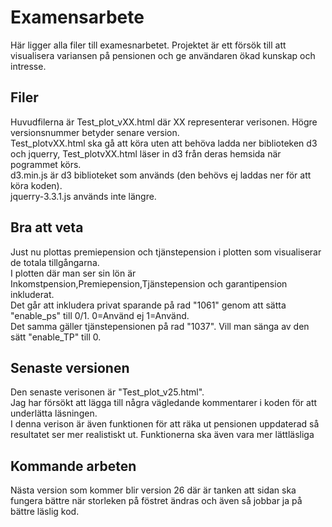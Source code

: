 # Examensarbete
Här ligger alla filer till examesnarbetet. Projektet är ett försök till att visualisera variansen på pensionen och ge användaren ökad 
kunskap och intresse.
## Filer
Huvudfilerna är Test_plot_vXX.html där XX representerar verisonen. Högre versionsnummer betyder senare version.</br>
Test_plotvXX.html ska gå att köra uten att behöva ladda ner biblioteken d3 och jquerry, Test_plotvXX.html läser in d3 från deras hemsida 
när pogrammet körs.</br>
d3.min.js är d3 biblioteket som används (den behövs ej laddas ner för att köra koden).</br>
jquerry-3.3.1.js används inte längre.
## Bra att veta
Just nu plottas premiepension och tjänstepension i plotten som visualiserar de totala tillgångarna.</br>
I plotten där man ser sin lön är Inkomstpension,Premiepension,Tjänstepension och garantipension inkluderat.</br>
Det går att inkludera privat sparande på rad "1061" genom att sätta "enable_ps" till 0/1. 0=Använd ej 1=Använd.</br>
Det samma gäller tjänstepensionen på rad "1037". Vill man sänga av den sätt "enable_TP" till 0.</br>
## Senaste versionen
Den senaste verisonen är "Test_plot_v25.html".</br>
Jag har försökt att lägga till några vägledande kommentarer i koden för att underlätta läsningen. </br>
I denna verison är även funktionen för att räka ut pensionen uppdaterad så resultatet ser mer realistiskt ut.
Funktionerna ska även vara mer lättläsliga 
## Kommande arbeten
Nästa version som kommer blir version 26 där är tanken att sidan ska fungera bättre när storleken på föstret ändras och även så jobbar ja på bättre läslig kod.
